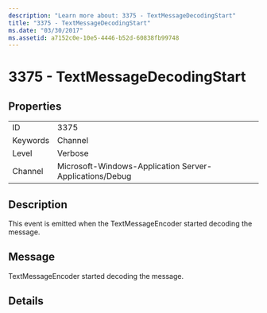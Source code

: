 ```yaml
---
description: "Learn more about: 3375 - TextMessageDecodingStart"
title: "3375 - TextMessageDecodingStart"
ms.date: "03/30/2017"
ms.assetid: a7152c0e-10e5-4446-b52d-60838fb99748
---
```

# 3375 - TextMessageDecodingStart

## Properties  
  
|||  
|-|-|  
|ID|3375|  
|Keywords|Channel|  
|Level|Verbose|  
|Channel|Microsoft-Windows-Application Server-Applications/Debug|  
  
## Description  

 This event is emitted when the TextMessageEncoder started decoding the message.  
  
## Message  

 TextMessageEncoder started decoding the message.  
  
## Details
